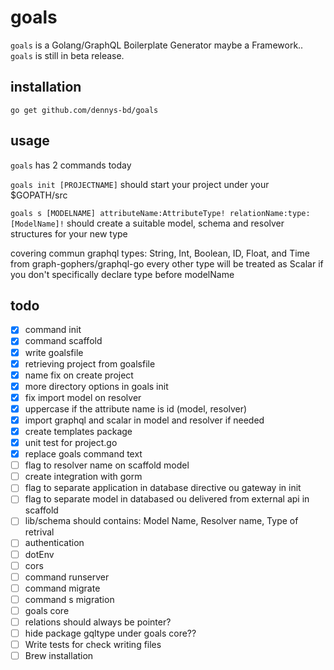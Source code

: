 # goals
`goals` is a Golang/GraphQL Boilerplate Generator maybe a Framework.. `goals` is still in beta release.

## installation
`go get github.com/dennys-bd/goals`

## usage
`goals` has 2 commands today

`goals init [PROJECTNAME]` should start your project under your $GOPATH/src

`goals s [MODELNAME] attributeName:AttributeType! relationName:type:[ModelName]!`
should create a suitable model, schema and resolver structures for your new type

covering commun graphql types: String, Int, Boolean, ID, Float, and Time from graph-gophers/graphql-go every other type will be treated as Scalar if you don't specifically declare type before modelName


## todo

* [x] command init
* [x] command scaffold
* [x] write goalsfile
* [x] retrieving project from goalsfile
* [x] name fix on create project
* [x] more directory options in goals init
* [x] fix import model on resolver
* [x] uppercase if the attribute name is id (model, resolver)
* [x] import graphql and scalar in model and resolver if needed
* [x] create templates package
* [x] unit test for project.go
* [x] replace goals command text
* [ ] flag to resolver name on scaffold model
* [ ] create integration with gorm
* [ ] flag to separate application in database directive ou gateway in init
* [ ] flag to separate model in databased ou delivered from external api in scaffold
* [ ] lib/schema should contains: Model Name, Resolver name, Type of retrival
* [ ] authentication
* [ ] dotEnv
* [ ] cors
* [ ] command runserver
* [ ] command migrate
* [ ] command s migration
* [ ] goals core
* [ ] relations should always be pointer?
* [ ] hide package gqltype under goals core??
* [ ] Write tests for check writing files
* [ ] Brew installation